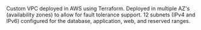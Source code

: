 Custom VPC deployed in AWS using Terraform.
Deployed in multiple AZ's (availability zones) to allow for fault tolerance support.
12 subnets (IPv4 and IPv6) configured for the database, application, web, and reserved ranges.


